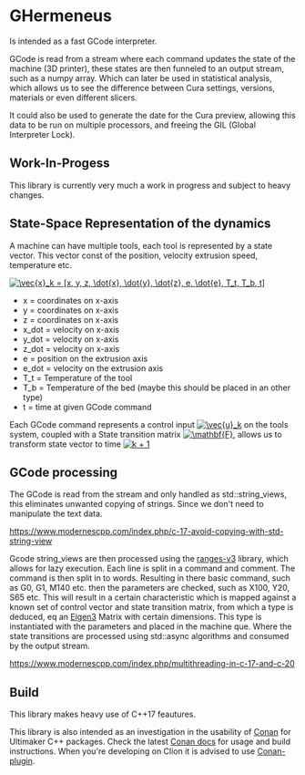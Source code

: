 # GHermeneus

Is intended as a fast GCode interpreter.

GCode is read from a stream where each command updates the state of the machine (3D printer), these states are then
funneled to an output stream, such as a numpy array. Which can later be used in statistical analysis, which allows
us to see the difference between Cura settings, versions, materials or even different slicers.

It could also be used to generate the date for the Cura preview, allowing this data to be run on multiple processors,
and freeing the GIL (Global Interpreter Lock).

## Work-In-Progess

This library is currently very much a work in progress and subject to heavy changes.

## State-Space Representation of the dynamics

A machine can have multiple tools, each tool is represented by a state vector. This vector const of the position, velocity
extrusion speed, temperature etc.

<a href="https://www.codecogs.com/eqnedit.php?latex=\vec{x}_k&space;=&space;[x,&space;y,&space;z,&space;\dot{x},&space;\dot{y},&space;\dot{z},&space;e,&space;\dot{e},&space;T_t,&space;T_b,&space;t]" target="_blank"><img src="https://latex.codecogs.com/gif.latex?\vec{x}_k&space;=&space;[x,&space;y,&space;z,&space;\dot{x},&space;\dot{y},&space;\dot{z},&space;e,&space;\dot{e},&space;T_t,&space;T_b,&space;t]" title="\vec{x}_k = [x, y, z, \dot{x}, \dot{y}, \dot{z}, e, \dot{e}, T_t, T_b, t]" /></a>

 - x = coordinates on x-axis
 - y = coordinates on x-axis
 - z = coordinates on x-axis
 - x_dot = velocity on x-axis
 - y_dot = velocity on x-axis
 - z_dot = velocity on x-axis
 - e = position on the extrusion axis
 - e_dot = velocity on the extrusion axis
 - T_t = Temperature of the tool
 - T_b = Temperature of the bed (maybe this should be placed in an other type)
 - t = time at given GCode command

Each GCode command represents a control input <a href="https://www.codecogs.com/eqnedit.php?latex=\vec{u}_k" target="_blank"><img src="https://latex.codecogs.com/gif.latex?\vec{u}_k" title="\vec{u}_k" /></a> on the tools system, coupled with a State transition matrix
<a href="https://www.codecogs.com/eqnedit.php?latex=\mathbf{F}" target="_blank"><img src="https://latex.codecogs.com/gif.latex?\mathbf{F}" title="\mathbf{F}" /></a>, allows us to transform state vector to time <a href="https://www.codecogs.com/eqnedit.php?latex=k&space;&plus;&space;1" target="_blank"><img src="https://latex.codecogs.com/gif.latex?k&space;&plus;&space;1" title="k + 1" /></a>

## GCode processing

The GCode is read from the stream and only handled as std::string_views, this eliminates unwanted copying of strings.
Since we don't need to manipulate the text data.

https://www.modernescpp.com/index.php/c-17-avoid-copying-with-std-string-view

Gcode string_views are then processed using the [ranges-v3](https://github.com/ericniebler/range-v3) library, which allows for lazy execution. Each line is split
in a command and comment. The command is then split in to words. Resulting in there basic command, such as G0, G1, M140
etc. then the parameters are checked, such as X100, Y20, S65 etc. This will result in a certain characteristic which is
mapped against a known set of control vector and state transition matrix, from which a type is deduced, eq an [Eigen3](http://eigen.tuxfamily.org/index.php?title=Main_Page)
Matrix with certain dimensions. This type is instantiated with the parameters and placed in the machine que. Where the
state transitions are processed using std::async algorithms and consumed by the output stream.

https://www.modernescpp.com/index.php/multithreading-in-c-17-and-c-20


## Build

This library makes heavy use of C++17 feautures.

This library is also intended as an investigation in the usability of [Conan](https://conan.io/) for Ultimaker C++ packages.
Check the latest [Conan docs](https://docs.conan.io/en/latest/) for usage and build instructions. When you're developing on Clion it is advised to use [Conan-plugin](https://blog.jetbrains.com/clion/2019/05/getting-started-with-the-conan-clion-plugin/).
